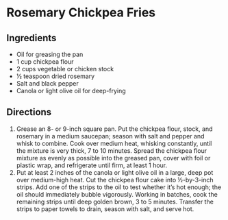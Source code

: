 # Rosemary Chickpea Fries

## Ingredients
* Oil for greasing the pan 
* 1 cup chickpea flour 
* 2 cups vegetable or chicken stock 
* ½ teaspoon dried rosemary 
* Salt and black pepper 
* Canola or light olive oil for deep-frying

## Directions
1. Grease an 8- or 9-inch square pan. Put the chickpea flour, stock, and rosemary in a medium saucepan; season with salt and pepper and whisk to combine. Cook over medium heat, whisking constantly, until the mixture is very thick, 7 to 10 minutes. Spread the chickpea flour mixture as evenly as possible into the greased pan, cover with foil or plastic wrap, and refrigerate until firm, at least 1 hour.
2. Put at least 2 inches of the canola or light olive oil in a large, deep pot over medium-high heat. Cut the chickpea flour cake into ½-by-3-inch strips. Add one of the strips to the oil to test whether it’s hot enough; the oil should immediately bubble vigorously. Working in batches, cook the remaining strips until deep golden brown, 3 to 5 minutes. Transfer the strips to paper towels to drain, season with salt, and serve hot.
